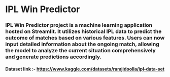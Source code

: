 # IPL Win Predictor

### IPL Win Predictor project is a machine learning application hosted on Streamlit. It utilizes historical IPL data to predict the outcome of matches based on various features. Users can now input detailed information about the ongoing match, allowing the model to analyze the current situation comprehensively and generate predictions accordingly.

#### Dataset link :- https://www.kaggle.com/datasets/ramjidoolla/ipl-data-set
